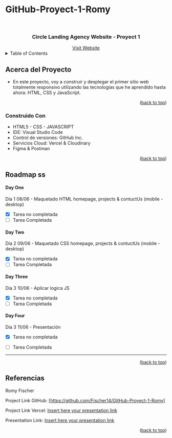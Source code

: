 # GitHub-Proyect-1-Romy

<a name="readme-top"></a>

<!-- PROJECT LOGO -->
<br />
<div align="center">
  <h3 align="center">Circle Landing Agency Website - Proyect 1</h3>
  <a href="#">Visit Website</a>
</div>
<!-- TABLE OF CONTENTS -->
<details>
  <summary>Table of Contents</summary>
  <ol>
    <li>
      <a href="#acerca-del-proyecto">Acerca del Proyecto</a>
      <ul>
        <li><a href="#construido-con">Construido Con</a></li>
      </ul>
    </li>
    <li>
    <a href="#roadmap">Roadmap</a>
     <ul>
        <li><a href="#day-one">Jueves 08, Junio 2023</a></li>
        <li><a href="#day-two">Viernes 09, Junio 2023</a></li>
        <li><a href="#day-three">Sábado 10, Junio 2023</a></li>
        <li><a href="#day-four">Domingo 11, Junio 2023</a></li>
      </ul>
    </li>
    <li><a href="#acerca">Referencias</a></li>
  </ol>
</details>

<!-- ABOUT THE PROJECT -->

## Acerca del Proyecto

- En este proyecto, voy a construir y desplegar el primer sitio web totalmente responsivo utilizando las tecnologías que he aprendido hasta ahora: HTML, CSS y JavaScript.

<p align="right">(<a href="#readme-top">back to top</a>)</p>

### Construido Con

- HTML5 - CSS - JAVASCRIPT
- IDE: Visual Studio Code
- Control de versiones: GitHub Inc.
- Servicios Cloud: Vercel & Cloudinary
- Figma & Postman


<p align="right">(<a href="#readme-top">back to top</a>)</p>

## Roadmap ss

#### Day One

Día 1 08/06 - Maquetado HTML homepage, projects & contuctUs  (mobile - desktop)

- [x] Tarea no completada
- [ ] Tarea Completada

#### Day Two

Día 2 09/06 - Maquetado CSS homepage, projects & contuctUs  (mobile - desktop)

- [x] Tarea no completada
- [ ] Tarea Completada

#### Day Three

Día 3 10/06 - Aplicar logica JS

- [x] Tarea no completada
- [ ] Tarea Completada

#### Day Four

Día 3 11/06 - Presentación

- [X] Tarea no completada
- [ ] Tarea Completada


----------------------------------------------------------------------

<p align="right">(<a href="#readme-top">back to top</a>)</p>

<!-- Referencias -->

## Referencias

Romy Fischer

Project Link GitHub: [https://github.com/Fischer14/GitHub-Proyect-1-Romy]

Project Link Vercel: [Insert here your presentation link](insert-link-here)

Presentation Link: [Insert here your presentation link](insert-link-here)

<p align="right">(<a href="#readme-top">back to top</a>)</p>
